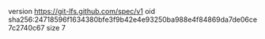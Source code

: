 version https://git-lfs.github.com/spec/v1
oid sha256:24718596f1634380bfe3f9b42e4e93250ba988e4f84869da7de06ce7c2740c67
size 7
